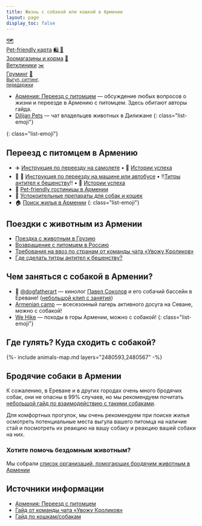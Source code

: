 ```yaml
---
title: Жизнь с собакой или кошкой в Армении
layout: page
display_toc: false
---
```


<a class="btn btn-shortcut" href="/animals/map.html"><span>🗺</span><br> Pet-friendly карта</a>
<a class="btn btn-shortcut" href="/animals/shops.html"><span>🛍️ 🥫</span><br> Зоомагазины и корма</a>
<a class="btn btn-shortcut" href="/animals/vetclinics.html"><span>🏥</span><br> Ветклиники</a>
<a class="btn btn-shortcut" href="/animals/grooming.html"><span>✂️️</span><br> Груминг</a>
<a class="btn btn-shortcut" href="/animals/services.html"><span>🏨️</span><br> <small>Выгул, ситтинг,<br> передержки</small></a>

- <i class="fa-brands fa-telegram"></i> [Армения: Переезд с питомцем](https://t.me/am_pets) — обсуждение любых вопросов о жизни и переезде в Армению с питомцем. Здесь обитают авторы гайда.
- <i class="fa-brands fa-telegram"></i> [Dilijan Pets](https://t.me/dilijan_pets) — чат владельцев животных в Дилижане
{: class="list-emoji"}

{: class="list-emoji"}

## Переезд с питомцем в Армению

- ✈️ [Инструкция по переезду на самолете](flight-to-armenia.md) &bull; 📝 [Истории успеха](flight-stories.md)
- 🚗 🚌 [Инструкция по переезду на машине или автобусе](ground-to-armenia.md) &bull; ‼️[Титры антител к бешенству](georgia-titers.md)‼️ &bull; 📝 [Истории успеха](ground-stories.md)
- 🏨 [Pet-friendly гостиницы в Армении](hotels.md)
- 💊 [Успокоительные препараты для собак и кошек](sedation.md)
- 🏠 [Поиск жилья в Армении](../life/rent-house.md)
{: class="list-emoji"}

## Поездки с животным из Армении

- [Поездка с животным в Грузию](to-georgia.md)
- [Возвращение с питомцем в Россию](return-to-russia.md)
- [Требования на ввоз по странам от команды чата «Увожу Кроликов»](https://rabbitsleavingrussia.wiki/w/Требования_стран_к_ввозу_животных)
- [Где сделать титры антител к бешенству?](rabies-titers.md#лаборатории-в-армении)

## Чем заняться с собакой в Армении?

- 🔗 [@dogfatherart](https://dogfatherart.notion.site/0f82ebcfa0c644da9e3cebff0aa32b6d) — кинолог [Павел Соколов](https://t.me/Pavelsok) и его собачий бассейн в Ереване! ([небольшой клип с занятия](https://www.youtube.com/watch?v=CSWQisSAhJg))
- <i class="fa-brands fa-telegram"></i> [Armenian camp](https://t.me/armeniancamp) — всесезонный лагерь активного досуга на Севане, можно с собакой!
- <i class="fa-brands fa-telegram"></i> [We Hike](https://t.me/hikeam) — походы в горы Армении, можно с собакой!
{: class="list-emoji"}

## Где гулять? Куда сходить с собакой?

{%- include animals-map.md layers="2480593,2480567" -%}

## Бродячие собаки в Армении

К сожалению, в Ереване и в других городах очень много бродячих собак, они не опасны в 99% случаев, но
мы рекомендуем почитать [небольшой гайд по взаимодействию с такими собаками](https://canis-shamanis.com/streetdogs).

Для комфортных прогулок, мы очень рекомендуем при поиске жилья осмотреть потенциальные места выгула вашего питомца
на наличие стай и посмотреть их реакцию на вашу собаку и реакцию вашей собаки на них.

### Хотите помочь бездомным животным?

Мы собрали [список организаций, помогающих бродячим животным в Армении](stray-help.md)

[//]: # (## Догхантеры и отравление! {#doghunters})
[//]: # (К сожалению, в ноябре появились первые случаи отравления собак догхантерами в Ереване. Прикладываем инструкцию, что)
[//]: # (делать в случае отравления.)
[//]: # (![Что делать при отправлении собаки?]&#40;/assets/animals/poisoning-help.png&#41;)

## Источники информации

- [Армения: Переезд с питомцем](https://t.me/am_pets)
- [Гайд от команды чата «Увожу Кроликов»](https://rabbitsleavingrussia.wiki/)
- [Гайд по кошкам/собакам](https://bit.ly/3F8Gf4x)
